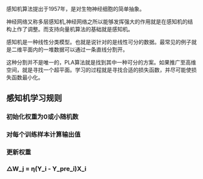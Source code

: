 感知机算法提出于1957年，是对生物神经细胞的简单抽象。

神经网络又称多层感知机,神经网络之所以能够发挥强大的作用就是在感知机的结构上作了调整。而支持向量机算法的基础就是感知机。

感知机是一种线性分类模型。也就是说针对的是线性可分的数据。最常见的例子就是二维平面内的一堆数据可以通过一条直线分割开。

这种分割并不是唯一的，PLA算法就是找到其中一种可分的方案。如果推广至高维空间，就是寻找一个超平面。学习的过程就是寻找合适的损失函数，并尽可能使损失函数最小化。

## 感知机学习规则
### 初始化权重为0或小随机数
### 对每个训练样本计算输出值
### 更新权重
### △W_j = η(Y_i - Y_pre_i)X_i
